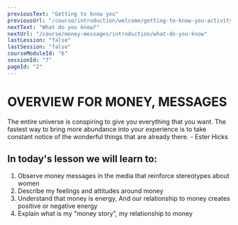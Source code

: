 ```yaml
---
previousText: "Getting to know you"
previousUrl: "/course/introduction/welcome/getting-to-know-you-activity-one"
nextText: "What do you know?"
nextUrl: "/course/money-messages/introduction/what-do-you-know"
lastLession: "false"
lastSession: "false"
courseModuleId: "6"
sessionId: "7"
pageId: "2"
---
```



# OVERVIEW FOR MONEY, MESSAGES

<sparkle-character-intro position="right" character="zynab">
The entire universe is conspiring to give you everything that you want. The fastest way to bring more abundance into your experience is to take constant notice of the wonderful things that are already there.
- Ester Hicks
</sparkle-character-intro>

## In today's lesson we will learn to:

1. Observe money messages in the media that reinforce stereotypes about women 
2. Describe my feelings and attitudes around money
3. Understand that money is energy, And our relationship to money creates positive or negative energy
4. Explain what is my "money story", my relationship to money
